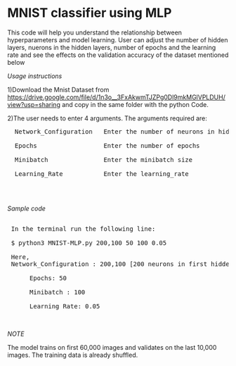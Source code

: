 # MNIST classifier using MLP # 
This code will help you understand the relationship between hyperparameters and model learning. User can adjust the number of hidden layers, nuerons in the hidden layers, number of epochs and the learning rate and see the effects on the validation accuracy of the dataset mentioned below 

*Usage instructions* <br>

1)Download the Mnist Dataset from https://drive.google.com/file/d/1n3o__3FxAkwmTJZPg0Dl9mkMGlVPLDUH/view?usp=sharing and copy in the same folder with the python Code.

2)The user needs to enter 4 arguments. The arguments required are:
<pre>
  Network_Configuration   Enter the number of neurons in hidden each layer astuple {Seperated by comma} <br>
  Epochs                  Enter the number of epochs <br>
  Minibatch               Enter the minibatch size<br>
  Learning_Rate           Enter the learning_rate<br>
  
 </pre>
  *Sample code*
<pre>  
 In the terminal run the following line:

 $ python3 MNIST-MLP.py 200,100 50 100 0.05
 
 Here,<br> Network_Configuration : 200,100 [200 neurons in first hidden layer and 100 neurons in the second hidden layer]<br>
      Epochs: 50<br>
      Minibatch : 100<br>
      Learning Rate: 0.05<br>
 </pre>
 
 *NOTE* <br>
 
 The model trains on first 60,000 images and validates on the last 10,000 images. The training data is already shuffled.
  
  




 
 
 

